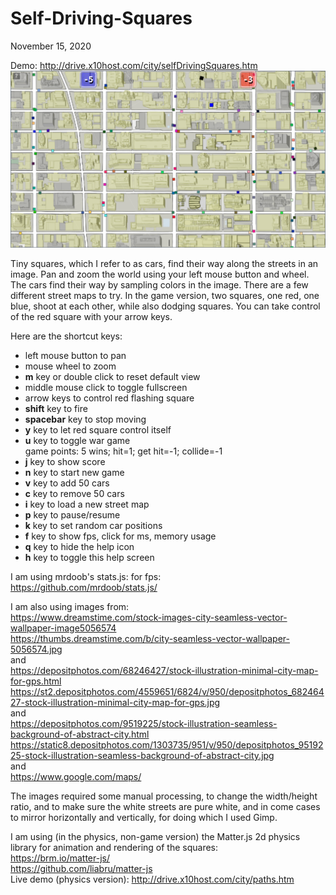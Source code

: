 # Self-Driving-Squares

November 15, 2020  
  
Demo: http://drive.x10host.com/city/selfDrivingSquares.htm  
[![screenshot](https://github.com/thismain/Self-Driving-Squares/blob/main/screenshotter.png?raw=true)](http://drive.x10host.com/city/selfDrivingSquares.htm)  
  
Tiny squares, which I refer to as cars, find their way along the streets in an image. Pan and zoom the world using your left mouse button and wheel. The cars find their way by sampling colors in the image. There are a few different street maps to try. In the game version, two squares, one red, one blue, shoot at each other, while also dodging squares. You can take control of the red square with your arrow keys.  
  
Here are the shortcut keys: 
<ul>
<li>left mouse button to pan</li>
<li>mouse wheel to zoom</li>
<li><strong>m</strong> key or double click to reset default view</li>
<li>middle mouse click to toggle fullscreen</li>
<li>arrow keys to control red flashing square</li>
<li><strong>shift</strong> key to fire</li>
<li><strong>spacebar</strong> key to stop moving</li>
<li><strong>y</strong> key to let red square control itself</li>
<li><strong>u</strong> key to toggle war game</li>
          game points: 5 wins; hit=1; get hit=-1; collide=-1</li> 
<li><strong>j</strong> key to show score</li>
<li><strong>n</strong> key to start new game</li>
<li><strong>v</strong> key to add 50 cars </li>
<li><strong>c</strong> key to remove 50 cars</li>
<li><strong>i</strong> key to load a new street map</li>
<li><strong>p</strong> key to pause/resume</li>
<li><strong>k</strong> key to set random car positions</li>
<li><strong>f</strong> key to show fps, click for ms, memory usage</li>
<li><strong>q</strong> key to hide the help icon</li>
<li><strong>h</strong> key to toggle this help screen</li>
</ul>
  
I am using mrdoob's stats.js: for fps:  
https://github.com/mrdoob/stats.js/  
  
I am also using images from:  
https://www.dreamstime.com/stock-images-city-seamless-vector-wallpaper-image5056574  
https://thumbs.dreamstime.com/b/city-seamless-vector-wallpaper-5056574.jpg  
and  
https://depositphotos.com/68246427/stock-illustration-minimal-city-map-for-gps.html  
https://st2.depositphotos.com/4559651/6824/v/950/depositphotos_68246427-stock-illustration-minimal-city-map-for-gps.jpg  
and  
https://depositphotos.com/9519225/stock-illustration-seamless-background-of-abstract-city.html  
https://static8.depositphotos.com/1303735/951/v/950/depositphotos_9519225-stock-illustration-seamless-background-of-abstract-city.jpg  
and  
https://www.google.com/maps/  
  
The images required some manual processing, to change the width/height ratio, and to make sure the white streets are pure white, and in come cases to mirror horizontally and vertically, for doing which I used Gimp.  
  
I am using (in the physics, non-game version) the Matter.js 2d physics library for animation and rendering of the squares:  
https://brm.io/matter-js/  
https://github.com/liabru/matter-js  
Live demo (physics version): http://drive.x10host.com/city/paths.htm  
  
